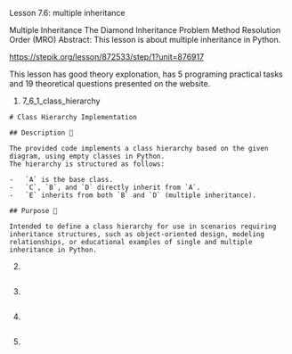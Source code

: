 Lesson 7.6: multiple inheritance

Multiple Inheritance
The Diamond Inheritance Problem
Method Resolution Order (MRO)
Abstract: This lesson is about multiple inheritance in Python.

https://stepik.org/lesson/872533/step/1?unit=876917

This lesson has good theory explonation, has 5 programing practical tasks and 19 theoretical questions presented on the website.

1. 7_6_1_class_hierarchy

```
# Class Hierarchy Implementation

## Description 📝

The provided code implements a class hierarchy based on the given diagram, using empty classes in Python.
The hierarchy is structured as follows:

-   `A` is the base class.
-   `C`, `B`, and `D` directly inherit from `A`.
-   `E` inherits from both `B` and `D` (multiple inheritance).

## Purpose 🎯

Intended to define a class hierarchy for use in scenarios requiring inheritance structures, such as object-oriented design, modeling relationships, or educational examples of single and multiple inheritance in Python.
```

2.

```

```

3.

```

```

4.

```

```

5.

```

```
